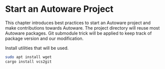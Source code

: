 # Start an Autoware Project

This chapter introduces best practices to start an Autoware project
and make contributions towards Autoware. The project directory will
reuse most Autoware packages. Git submodule trick will be applied to
keep track of package version and our modification.

Install utilities that will be used.

```bash
sudo apt install wget
cargo install vcs2git
```
